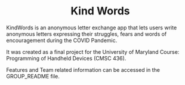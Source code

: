 <h1 align='center'>Kind Words</h1>
<p>KindWords is an anonymous letter exchange app that lets users write anonymous letters expressing their struggles, fears and words of encouragement during the COVID Pandemic. </p>
<p>It was created as a final project for the University of Maryland Course: Programming of Handheld Devices (CMSC 436). </p>

<p>Features and Team related information can be accessed in the GROUP_README file.</p>